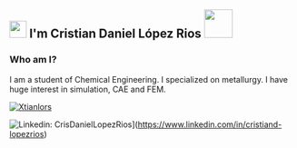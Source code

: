 <h2><img src="https://emojis.slackmojis.com/emojis/images/1643515023/10521/meow_code.gif?1643515023" width="30"/> I'm Cristian Daniel López Rios <img src="https://media.giphy.com/media/eJLQ2EDWIPHyJJoAzk/giphy.gif" width="50"/></h2>

### Who am I?

I am a student of Chemical Engineering. I specialized on metallurgy.
I have huge interest in simulation, CAE and FEM.

[![Xtianlors](https://github-readme-stats.vercel.app/api?username=XtianLors)](https://github.com/XtianLors/github-readme-stats)

![Linkedin: CrisDanielLopezRios](https://img.shields.io/badge/-cristiand-lopezrios-blue-blue?style=flat-square&logo=Linkedin&logoColor=white&link=www.linkedin.com/in/cristian-daniel-lópez-rios-48b3ba128)](https://www.linkedin.com/in/cristiand-lopezrios)
